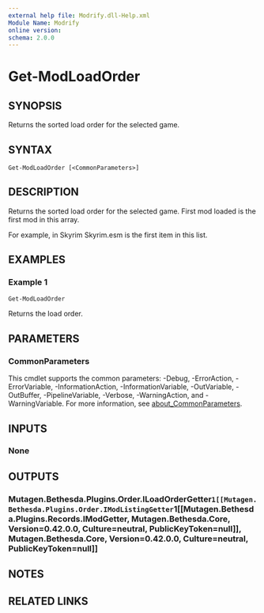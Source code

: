 ```yaml
---
external help file: Modrify.dll-Help.xml
Module Name: Modrify
online version:
schema: 2.0.0
---
```


# Get-ModLoadOrder

## SYNOPSIS
Returns the sorted load order for the selected game.

## SYNTAX

```
Get-ModLoadOrder [<CommonParameters>]
```

## DESCRIPTION
Returns the sorted load order for the selected game. First mod loaded is the first mod in this array.

For example, in Skyrim Skyrim.esm is the first item in this list.

## EXAMPLES

### Example 1
```powershell
Get-ModLoadOrder
```

Returns the load order.

## PARAMETERS

### CommonParameters
This cmdlet supports the common parameters: -Debug, -ErrorAction, -ErrorVariable, -InformationAction, -InformationVariable, -OutVariable, -OutBuffer, -PipelineVariable, -Verbose, -WarningAction, and -WarningVariable. For more information, see [about_CommonParameters](http://go.microsoft.com/fwlink/?LinkID=113216).

## INPUTS

### None

## OUTPUTS

### Mutagen.Bethesda.Plugins.Order.ILoadOrderGetter`1[[Mutagen.Bethesda.Plugins.Order.IModListingGetter`1[[Mutagen.Bethesda.Plugins.Records.IModGetter, Mutagen.Bethesda.Core, Version=0.42.0.0, Culture=neutral, PublicKeyToken=null]], Mutagen.Bethesda.Core, Version=0.42.0.0, Culture=neutral, PublicKeyToken=null]]

## NOTES

## RELATED LINKS
